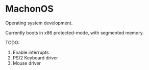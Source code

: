 # MachonOS

Operating system development.

Currently boots in x86 protected-mode, with segmented memory.

TODO:
  1) Enable interrupts
  2) PS/2 Keyboard driver
  3) Mouse driver

